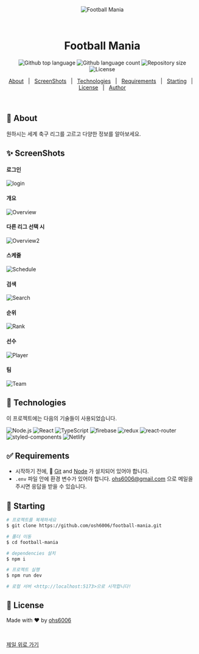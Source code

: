 <div align="center" id="top"> 
  <img src="./.github/app.gif" alt="Football Mania" />

&#xa0;

  <!-- <a href="https://tsr.netlify.app">Demo</a> -->
</div>

<h1 align="center">Football Mania</h1>

<p align="center">
  <img alt="Github top language" src="https://img.shields.io/github/languages/top/osh6006/football-mania?color=56BEB8">

  <img alt="Github language count" src="https://img.shields.io/github/languages/count/osh6006/football-mania?color=56BEB8">

  <img alt="Repository size" src="https://img.shields.io/github/repo-size/osh6006/football-mania?color=56BEB8">

  <img alt="License" src="https://img.shields.io/github/license/osh6006/football-mania?color=56BEB8">

  <!-- <img alt="Github issues" src="https://img.shields.io/github/issues/{{YOUR_GITHUB_USERNAME}}/tsr?color=56BEB8" /> -->

  <!-- <img alt="Github forks" src="https://img.shields.io/github/forks/{{YOUR_GITHUB_USERNAME}}/tsr?color=56BEB8" /> -->

  <!-- <img alt="Github stars" src="https://img.shields.io/github/stars/{{YOUR_GITHUB_USERNAME}}/tsr?color=56BEB8" /> -->
</p>

<!-- Status -->

<!-- <h4 align="center">
	🚧  Tsr 🚀 Under construction...  🚧
</h4>

<hr> -->

<p align="center">
  <a href="#dart-about">About</a> &#xa0; | &#xa0; 
  <a href="#sparkles-features">ScreenShots</a> &#xa0; | &#xa0;
  <a href="#rocket-technologies">Technologies</a> &#xa0; | &#xa0;
  <a href="#white_check_mark-requirements">Requirements</a> &#xa0; | &#xa0;
  <a href="#checkered_flag-starting">Starting</a> &#xa0; | &#xa0;
  <a href="#memo-license">License</a> &#xa0; | &#xa0;
  <a href="https://github.com/osh6006" target="_blank">Author</a>
</p>

<br>

## :dart: About

원하시는 세계 축구 리그를 고르고 다양한 정보를 알아보세요.

## :sparkles: ScreenShots

#### 로그인

![login](https://github.com/osh6006/football-mania/assets/56256924/b6582e34-c893-412f-9c6a-ab074f6846a0)

#### 개요

![Overview](https://github.com/osh6006/football-mania/assets/56256924/2c99c7fe-3562-42d9-abaa-248636bd77ba)

#### 다른 리그 선택 시

![Overview2](https://github.com/osh6006/football-mania/assets/56256924/ae9431c2-667f-4934-8d85-bffc67115006)

#### 스케줄

![Schedule](https://github.com/osh6006/football-mania/assets/56256924/484e88af-865e-476d-ade9-9b17121f1e91)

#### 검색

![Search](https://github.com/osh6006/football-mania/assets/56256924/ec771c26-ac49-4e29-833f-e04c81626485)

#### 순위

![Rank](https://github.com/osh6006/football-mania/assets/56256924/fbece9a7-a990-47ea-a40e-5bb1f078e0d0)

#### 선수

![Player](https://github.com/osh6006/football-mania/assets/56256924/bb0d0eb5-2790-4d06-85de-c16d1beb022b)

#### 팀

![Team](https://github.com/osh6006/football-mania/assets/56256924/827434e0-e836-487f-bffb-dce8aba2e2e6)

## :rocket: Technologies

이 프로젝트에는 다음의 기술들이 사용되었습니다.

![Node.js](https://img.shields.io/badge/Node.js-43853D?style=for-the-badge&logo=node.js&logoColor=white)
![React](https://img.shields.io/badge/React-20232A?style=for-the-badge&logo=react&logoColor=61DAFB)
![TypeScript](https://img.shields.io/badge/TypeScript-007ACC?style=for-the-badge&logo=typescript&logoColor=white)
![firebase](https://img.shields.io/badge/Firebase-039BE5?style=for-the-badge&logo=Firebase&logoColor=white)
![redux](https://img.shields.io/badge/Redux-593D88?style=for-the-badge&logo=redux&logoColor=white)
![react-router](https://img.shields.io/badge/React_Router-CA4245?style=for-the-badge&logo=react-router&logoColor=white)
![styled-components](https://img.shields.io/badge/styled--components-DB7093?style=for-the-badge&logo=styled-components&logoColor=white)
![Netlify](https://img.shields.io/badge/Netlify-00C7B7?style=for-the-badge&logo=netlify&logoColor=white)

## :white_check_mark: Requirements

- 시작하기 전에, :checkered_flag: [Git](https://git-scm.com) and [Node](https://nodejs.org/en/) 가 설치되어 있어야 합니다.
- `.env` 파일 안에 환경 변수가 있어야 합니다. ohs6006@gmail.com 으로 메일을 주시면 응답을 받을 수 있습니다.

## :checkered_flag: Starting

```bash
# 프로젝트를 복제하세요
$ git clone https://github.com/osh6006/football-mania.git

# 폴더 이동
$ cd football-mania

# dependencies 설치
$ npm i

# 프로젝트 실행
$ npm run dev

# 로컬 서버 <http://localhost:5173>으로 시작합니다!
```

## :memo: License

Made with :heart: by <a href="https://github.com/osh6006" target="_blank">ohs6006</a>

&#xa0;

<a href="#top">제일 위로 가기</a>
